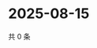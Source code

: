 # 2025-08-15

共 0 条

<!-- BEGIN ZHIHUQUESTIONS -->
<!-- 最后更新时间 Fri Aug 15 2025 08:58:08 GMT+0800 (China Standard Time) -->

<!-- END ZHIHUQUESTIONS -->
